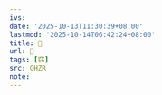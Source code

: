```yaml
---
ivs:
date: '2025-10-13T11:30:39+08:00'
lastmod: '2025-10-14T06:42:24+08:00'
title: 󰦪
url: 󰦪
tags: [窈]
src: GHZR
note:
---
```

